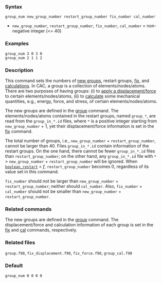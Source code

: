 
### Syntax

	group_num new_group_number restart_group_number fix_number cal_number

* `new_group_number`, `restart_group_number`, `fix_number`, `cal_number` = non-negative integer (<= 40)

### Examples

	group_num 3 0 3 0
	group_num 2 1 1 2

### Description

This command sets the numbers of [new groups](group.md), restart groups, [fix](fix.md), and [calculations](cal.md). In CAC, a group is a collection of elements/nodes/atoms. There are two purposes of having groups: (i) to [apply a displacement/force](fix.md) to certain elements/nodes/atoms, (ii) to [calculate](cal.md) some mechanical quantities, e.g., energy, force, and stress, of certain elements/nodes/atoms.

The new groups are defined in the [group](group.md) command. The elements/nodes/atoms contained in the restart groups, named `group_*`, are read from the `group_in_*.id` files, where `*` is a positive integer starting from `new_group_number` + 1, yet their displacement/force information is set in the [fix](fix.md) command.

The total number of groups, i.e., `new_group_number` + `restart_group_number`, cannot be larger than 40. Files `group_in_*.id` contain information of the restart groups. On the one hand, there cannot be fewer `group_in_*.id` files than `restart_group_number`; on the other hand, any `group_in_*.id` file with `*` > `new_group_number` + `restart_group_number` will be ignored. When [`boolean_restart`](restart.md) = _f_, `restart_group_number` becomes 0, regardless of its value set in this command.

`fix_number` should not be larger than `new_group_number` + `restart_group_number`; neither should `cal_number`. Also, `fix_number` + `cal_number` should not be smaller than `new_group_number` + `restart_group_number`.

### Related commands

The new groups are defined in the [group](group.md) command. The displacement/force and calculation information of each group is set in the [fix](fix.md) and [cal](cal.md) commands, respectively.

### Related files

`group.f90`, `fix_displacement.f90`, `fix_force.f90`, `group_cal.f90`

### Default

	group_num 0 0 0 0
